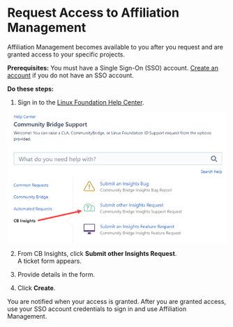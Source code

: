 # Request Access to Affiliation Management

Affiliation Management becomes available to you after you request and are granted access to your specific projects.

**Prerequisites:**  You must have a Single Sign-On \(SSO\) account. [Create an account](../../../sso/create-an-account.md) if you do not have an SSO account.

**Do these steps:**

1. Sign in to the [Linux Foundation Help Center](https://jira.linuxfoundation.org/servicedesk/customer/portal/4).

![Community Bridge Support](../../../.gitbook/assets/submit-insights-request.png)

2. From CB Insights, click **Submit other Insights Request**.  
A ticket form appears.

3. Provide details in the form.

4. Click **Create**.

You are notified when your access is granted. After you are granted access, use your SSO account credentials to sign in and use Affiliation Management.


